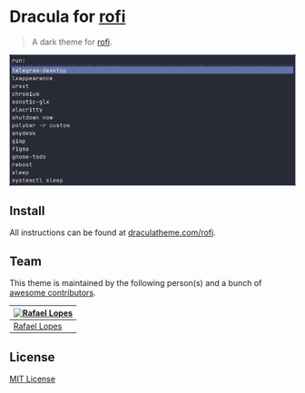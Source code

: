 # Dracula for [rofi](https://github.com/davatorium/rofi)

> A dark theme for [rofi](https://github.com/davatorium/rofi).

![Screenshot](./screenshot.png)

## Install

All instructions can be found at [draculatheme.com/rofi](https://draculatheme.com/rofi).

## Team

This theme is maintained by the following person(s) and a bunch of [awesome contributors](https://github.com/dracula/rofi/graphs/contributors).

| [![Rafael Lopes](https://avatars2.githubusercontent.com/u/28673457?s=70)](https://github.com/RaphGL) |
| --- |
| [Rafael Lopes](https://github.com/RaphGL) |

## License

[MIT License](./LICENSE)
